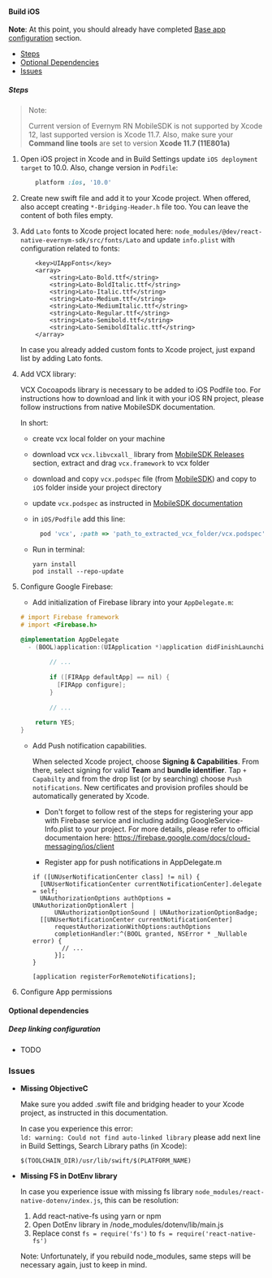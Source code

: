 #### Build iOS

**Note**: At this point, you should already have completed [Base app configuration](../README.md#base-app-configuration) section.

* [Steps](#steps)
* [Optional Dependencies](#optional-dependencies)
* [Issues](#issues)

##### Steps

> Note:
>
> Current version of Evernym RN MobileSDK is not supported by Xcode 12, last supported version is Xcode 11.7. Also, make sure your **Command line tools** are set to version **Xcode 11.7 (11E801a)**

1. Open iOS project in Xcode and in Build Settings update `iOS deployment target` to 10.0. Also, change version in `Podfile`:

    ```ruby 
        platform :ios, '10.0'
    ```

1. Create new swift file and add it to your Xcode project. When offered, also accept creating `*-Bridging-Header.h` file too. You can leave the content of both files empty.

1.  Add `Lato` fonts to Xcode project located here: `node_modules/@dev/react-native-evernym-sdk/src/fonts/Lato` and update `info.plist` with configuration related to fonts:
    ```plist
    	<key>UIAppFonts</key>
    	<array>
    		<string>Lato-Bold.ttf</string>
    		<string>Lato-BoldItalic.ttf</string>
    		<string>Lato-Italic.ttf</string>
    		<string>Lato-Medium.ttf</string>
    		<string>Lato-MediumItalic.ttf</string>
    		<string>Lato-Regular.ttf</string>
    		<string>Lato-Semibold.ttf</string>
    		<string>Lato-SemiboldItalic.ttf</string>
    	</array>
    ```
    In case you already added custom fonts to Xcode project, just expand list by adding Lato fonts.
    
1. Add VCX library:

    VCX Cocoapods library is necessary to be added to iOS Podfile too. For instructions how to download and link it with your iOS RN project, please follow instructions from native MobileSDK  documentation.

    In short:
    - create vcx local folder on your machine
    - download vcx `vcx.libvcxall_` library from [MobileSDK Releases](https://github.com/evernym/mobile-sdk/releases) section, extract and drag `vcx.framework` to vcx folder
    - download and copy `vcx.podspec` file (from [MobileSDK](https://github.com/evernym/mobile-sdk/blob/master/vcx.podspec)) and copy to `iOS` folder inside your project directory
    - update `vcx.podspec` as instructed in [MobileSDK documentation](https://github.com/evernym/mobile-sdk/blob/master/1.ProjectSetup.md#2-add-dependency-libraries)
    - in `iOS/Podfile` add this line:

        ```ruby
          pod 'vcx', :path => 'path_to_extracted_vcx_folder/vcx.podspec'
        ```

    - Run in terminal:
    
        ```shell
        yarn install 
        pod install --repo-update
        ```
      
1. Configure Google Firebase:
    * Add initialization of Firebase library into your `AppDelegate.m`:
    
    ```objectiveC
    # import Firebase framework
    # import <Firebase.h>
    
    @implementation AppDelegate
      - (BOOL)application:(UIApplication *)application didFinishLaunchingWithOptions:(NSDictionary *)launchOptions {
            
            // ...
        
            if ([FIRApp defaultApp] == nil) {
              [FIRApp configure];
            }
        
            // ...
        
        return YES;
    }
    ```
   * Add Push notification capabilities.
   
       When selected Xcode project, choose **Signing & Capabilities**. From there, select signing for valid **Team** and **bundle identifier**. 
       Tap `+ Capabilty` and from the drop list (or by searching) choose `Push notifications`. 
       New certificates and provision profiles should be automatically generated by Xcode. 
       
       - Don't forget to follow rest of the steps for registering your app with Firebase service and including adding GoogleService-Info.plist to your project. For more details, please refer to official documentaion here: <a href="https://firebase.google.com/docs/cloud-messaging/ios/client" target="_blank" >https://firebase.google.com/docs/cloud-messaging/ios/client</a>
       
       - Register app for push notifications in AppDelegate.m
       
       ```objC
       if ([UNUserNotificationCenter class] != nil) {
         [UNUserNotificationCenter currentNotificationCenter].delegate = self;
         UNAuthorizationOptions authOptions = UNAuthorizationOptionAlert |
             UNAuthorizationOptionSound | UNAuthorizationOptionBadge;
         [[UNUserNotificationCenter currentNotificationCenter]
             requestAuthorizationWithOptions:authOptions
             completionHandler:^(BOOL granted, NSError * _Nullable error) {
               // ...
             }];
       }
       
       [application registerForRemoteNotifications];
       
       ```

1. Configure App permissions

#### Optional dependencies

##### Deep linking configuration 

- TODO

### Issues

* **Missing ObjectiveC**
    
    Make sure you added .swift file and bridging header to your Xcode project, as instructed in this documentation.
    
    In case you experience this error:\
    `ld: warning: Could not find auto-linked library` please add next line in Build Settings, Search Library paths (in Xcode):
    
    ```
    $(TOOLCHAIN_DIR)/usr/lib/swift/$(PLATFORM_NAME) 

* **Missing FS in DotEnv library** 

    In case you experience issue with missing fs library `node_modules/react-native-dotenv/index.js`, this can be resolution: 

    1. Add react-native-fs using yarn or npm 
    2. Open DotEnv library in /node_modules/dotenv/lib/main.js 
    3. Replace const `fs = require('fs')` to `fs = require('react-native-fs')`

    Note: Unfortunately, if you rebuild node_modules, same steps will be necessary again, just to keep in mind.
